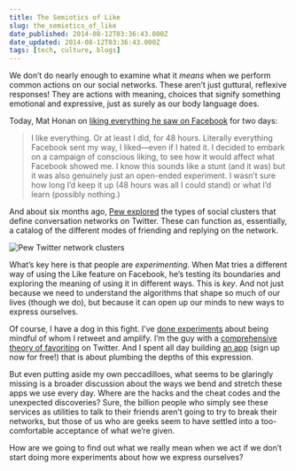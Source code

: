 ```yaml
---
title: The Semiotics of Like
slug: the_semiotics_of_like
date_published: 2014-08-12T03:36:43.000Z
date_updated: 2014-08-12T03:36:43.000Z
tags: [tech, culture, blogs]
---
```


We don’t do nearly enough to examine what it *means* when we perform common actions on our social networks. These aren’t just guttural, reflexive responses! They are actions with meaning, choices that signify something emotional and expressive, just as surely as our body language does.

Today, Mat Honan on [liking everything he saw on Facebook](http://www.wired.com/2014/08/i-liked-everything-i-saw-on-facebook-for-two-days-heres-what-it-did-to-me/) for two days:

> I like everything. Or at least I did, for 48 hours. Literally everything Facebook sent my way, I liked—even if I hated it. I decided to embark on a campaign of conscious liking, to see how it would affect what Facebook showed me. I know this sounds like a stunt (and it was) but it was also genuinely just an open-ended experiment. I wasn’t sure how long I’d keep it up (48 hours was all I could stand) or what I’d learn (possibly nothing.)

And about six months ago, [Pew explored](http://www.pewresearch.org/fact-tank/2014/02/20/the-six-types-of-twitter-conversations/) the types of social clusters that define conversation networks on Twitter. These can function as, essentially, a catalog of the different modes of friending and replying on the network.

![Pew Twitter network clusters](https://cdn.glitch.global/c4e475b2-a54e-47e0-973c-ed0bd1b46262/FT_14.02.20_TwitterPoster-1.png?v=1670202695680 "Pew Twitter network clusters")

What’s key here is that people are *experimenting*. When Mat tries a different way of using the Like feature on Facebook, he’s testing its boundaries and exploring the meaning of using it in different ways. This is *key*. And not just because we need to understand the algorithms that shape so much of our lives (though we do), but because it can open up our minds to new ways to express ourselves.

Of course, I have a dog in this fight. I’ve [done experiments](https://medium.com/the-web-we-make/79403a7eade1) about being mindful of whom I retweet and amplify. I’m the guy with a [comprehensive theory of favoriting](/2011/06/all-in-favor.html) on Twitter. And I spent all day building [an app](https://www.thinkup.com/) (sign up now for free!) that is about plumbing the depths of this expression.

But even putting aside my own peccadilloes, what seems to be glaringly missing is a broader discussion about the ways we bend and stretch these apps we use every day. Where are the hacks and the cheat codes and the unexpected discoveries? Sure, the billion people who simply see these services as utilities to talk to their friends aren’t going to try to break their networks, but those of us who are geeks seem to have settled into a too-comfortable acceptance of what we’re given.

How are we going to find out what we really mean when we act if we don’t start doing more experiments about how we express ourselves?
